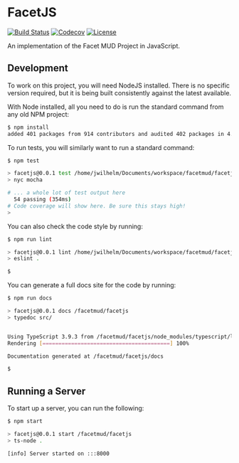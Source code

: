 # FacetJS

[![Build Status](https://github.com/Facet-MUD-Project/facetjs/workflows/Node.js%20CI/badge.svg?branch=master)](https://github.com/Facet-MUD-Project/facetjs/actions?query=workflow%3A%22Node.js+CI%22)
[![Codecov](https://img.shields.io/codecov/c/github/Facet-MUD-Project/facetjs)](https://codecov.io/gh/Facet-MUD-Project/facetjs)
[![License](https://img.shields.io/github/license/Facet-MUD-Project/facetjs)](https://github.com/Facet-MUD-Project/facetjs/blob/master/LICENSE)

An implementation of the Facet MUD Project in JavaScript.

## Development

To work on this project, you will need NodeJS installed. There is no
specific version required, but it is being built consistently against the
latest available.

With Node installed, all you need to do is run the standard command from
any old NPM project:

```sh
$ npm install
added 401 packages from 914 contributors and audited 402 packages in 4.886s
```

To run tests, you will similarly want to run a standard command:

```sh
$ npm test

> facetjs@0.0.1 test /home/jwilhelm/Documents/workspace/facetmud/facetjs
> nyc mocha

# ... a whole lot of test output here
  54 passing (354ms)
# Code coverage will show here. Be sure this stays high!
>
```

You can also check the code style by running:

```sh
$ npm run lint

> facetjs@0.0.1 lint /home/jwilhelm/Documents/workspace/facetmud/facetjs
> eslint .

$
```

You can generate a full docs site for the code by running:

```sh
$ npm run docs

> facetjs@0.0.1 docs /facetmud/facetjs
> typedoc src/


Using TypeScript 3.9.3 from /facetmud/facetjs/node_modules/typescript/lib
Rendering [========================================] 100%

Documentation generated at /facetmud/facetjs/docs

$
```

## Running a Server

To start up a server, you can run the following:

```sh
$ npm start

> facetjs@0.0.1 start /facetmud/facetjs
> ts-node .

[info] Server started on :::8000
```
